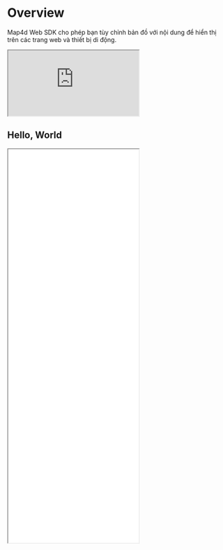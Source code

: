 # Overview

Map4d Web SDK cho phép bạn tùy chỉnh bản đồ với nội dung để hiển thị trên các trang web và thiết bị di động.

<iframe src="http://jsfiddle.net/zalun/NmudS/embedded/result,js,html,css/"></iframe>

## Hello, World

 <iframe src="./getting-started.html" class="is-fullwidth" height="900px"</iframe>
 
